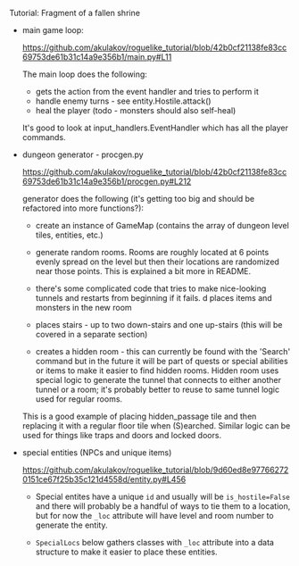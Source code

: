 Tutorial: Fragment of a fallen shrine

* main game loop:

    https://github.com/akulakov/roguelike_tutorial/blob/42b0cf21138fe83cc69753de61b31c14a9e356b1/main.py#L11

    The main loop does the following:

    * gets the action from the event handler and tries to perform it
    * handle enemy turns - see entity.Hostile.attack()
    * heal the player (todo - monsters should also self-heal)

    It's good to look at input_handlers.EventHandler which has all the player commands.

* dungeon generator - procgen.py

    https://github.com/akulakov/roguelike_tutorial/blob/42b0cf21138fe83cc69753de61b31c14a9e356b1/procgen.py#L212

    generator does the following (it's getting too big and should be refactored into more functions?):

    * create an instance of GameMap (contains the array of dungeon level tiles, entities, etc.)
    * generate random rooms. Rooms are roughly located at 6 points evenly spread on the level but then their locations
    are randomized near those points. This is explained a bit more in README.
    * there's some complicated code that tries to make nice-looking tunnels and restarts from beginning if it fails.
    d places items and monsters in the new room
    * places stairs - up to two down-stairs and one up-stairs (this will be covered in a separate section)

    * creates a hidden room - this can currently be found with the 'Search' command but in the future it will be part
    of quests or special abilities or items to make it easier to find hidden rooms. Hidden room uses special logic to
    generate the tunnel that connects to either another tunnel or a room; it's probably better to reuse to same tunnel
    logic used for regular rooms.

    This is a good example of placing hidden_passage tile and then replacing it with a regular floor tile when
    (S)earched. Similar logic can be used for things like traps and doors and locked doors.

* special entities (NPCs and unique items)

    https://github.com/akulakov/roguelike_tutorial/blob/9d60ed8e977662720151ce67f25b35c121d4558d/entity.py#L456

    * Special entites have a unique `id` and usually will be `is_hostile=False` and there will
    probably be a handful of ways to tie them to a location, but for now the `_loc` attribute will have level and room
    number to generate the entity.

    * `SpecialLocs` below gathers classes with `_loc` attribute into a data structure to make it easier to place these entities.
